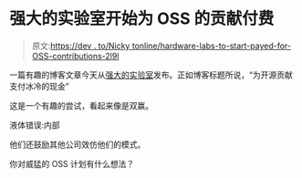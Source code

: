 # 强大的实验室开始为 OSS 的贡献付费

> 原文:[https://dev . to/Nicky tonline/hardware-labs-to-start-payed-for-OSS-contributions-2l9l](https://dev.to/nickytonline/formidable-labs-to-start-paying-for-oss-contributions-2l9l)

一篇有趣的博客文章今天从[强大的实验室](https://formidable.com)发布。正如博客标题所说，“为开源贡献支付冰冷的现金”

这是一个有趣的尝试，看起来像是双赢。

液体错误:内部

他们还鼓励其他公司效仿他们的模式。

你对威猛的 OSS 计划有什么想法？